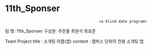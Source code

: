 # 11th_Sponser

                                               <a blind date program>                                   
팀  명: 11th_Sponser
구성원: 주한울 최원석 최효준

Team Project
title : 소개팅 어플(앱)
content : 캠퍼스 단위의 전용 소개팅 앱
